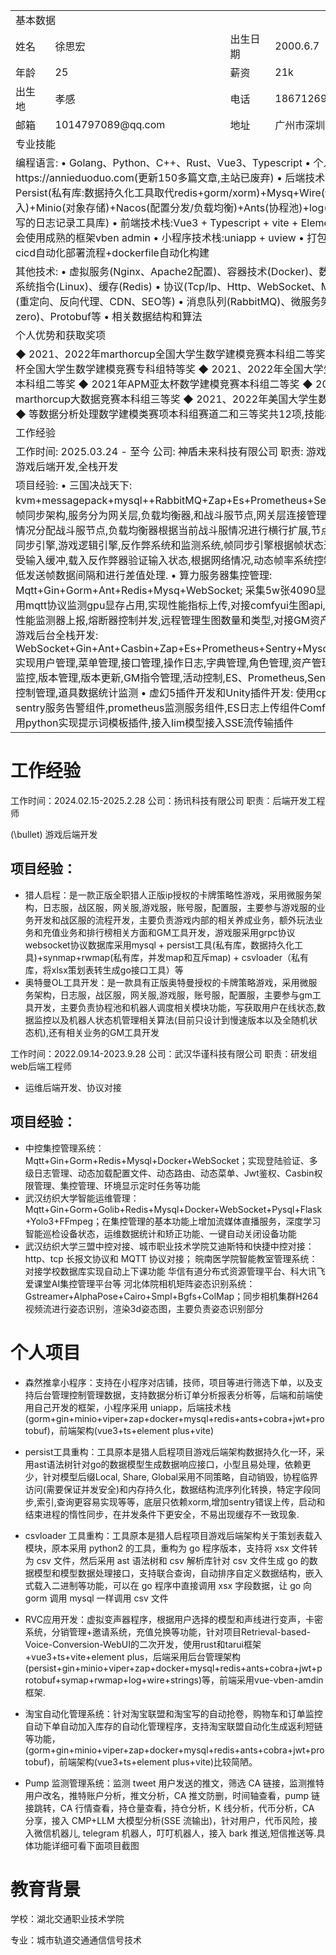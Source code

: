 <table><tr><td colspan="4">基本数据</td><td rowspan="5"></td></tr><tr><td>姓名</td><td>徐思宏</td><td>出生日期</td><td>2000.6.7</td></tr><tr><td>年龄</td><td>25</td><td>薪资</td><td>21k</td></tr><tr><td>出生地</td><td>孝感</td><td>电话</td><td>18671269102</td></tr><tr><td>邮箱</td><td>1014797089@qq.com</td><td>地址</td><td>广州市深圳市</td></tr><tr><td colspan="5">专业技能</td></tr><tr><td colspan="5">编程语言:
• Golang、Python、C++、Rust、Vue3、Typescript
• 个人博客地址https://annieduoduo.com(更新150多篇文章,主站已废弃)
• 后端技术栈:Gin + Persist(私有库:数据持久化工具取代redis+gorm/xorm)+Mysq+Wire(依赖注入)+Minio(对象存储)+Nacos(配置分发/负载均衡)+Ants(协程池)+log(私有库:基于zap写的日志记录工具库)
• 前端技术栈:Vue3 + Typescript + vite + Element plus有时候会使用成熟的框架vben admin
• 小程序技术栈:uniapp + uview
• 打包和构建:gitlab的cicd自动化部署流程+dockerfile自动化构建</td></tr><tr><td colspan="5">其他技术:
• 虚拟服务(Nginx、Apache2配置)、容器技术(Docker)、数据库(Mysq)、系统指令(Linux)、缓存(Redis)
• 协议(Tcp/lp、Http、WebSocket、Mqtt)网络配置(重定向、反向代理、CDN、SEO等)
• 消息队列(RabbitMQ)、微服务架构(Go-zero)、Protobuf等
• 相关数据结构和算法</td></tr><tr><td colspan="5">个人优势和获取奖项</td></tr><tr><td colspan="5">◆ 2021、2022年marthorcup全国大学生数学建模竞赛本科组二等奖
◆ 2021年中青杯全国大学生数学建模竞赛专科组特等奖
◆ 2021、2022年全国大学生数学建模竞赛本科组二等奖
◆ 2021年APM亚太杯数学建模竞赛本科组二等奖
◆ 2021年marthorcup大数据竞赛本科组三等奖
◆ 2021、2022年美国大学生数学建模竞赛S奖
◆ 等数据分析处理数学建模类赛项本科组赛道二和三等奖共12项,技能相关赛项共4项</td></tr><tr><td colspan="5">工作经验</td></tr><tr><td colspan="5">工作时间: 2025.03.24 - 至今 公司: 神盾未来科技有限公司 职责: 游戏后端开发工程师
游戏后端开发,全栈开发</td></tr><tr><td colspan="5">项目经验:
• 三国决战天下: kvm+messagepack+mysql++RabbitMQ+Zap+Es+Prometheus+Sentry: 使用差分帧同步架构,服务分为网关层,负载均衡器,和战斗服节点,网关层连接管理器根据节点负载情况分配战斗服节点,负载均衡器根据当前战斗服情况进行横行扩展,节点战斗服分为帧同步引擎,游戏逻辑引擎,反作弊系统和监测系统,帧同步引擎根据帧状态进行状态存储,接受输入缓冲,载入反作弊器验证输入状态,根据网络情况,动态帧率系统控制帧率管理器降低发送帧数据间隔和进行差值处理.
• 算力服务器集控管理: Mqtt+Gin+Gorm+Ant+Redis+Mysq+WebSocket; 采集5w张4090显卡运行状态,使用mqtt协议监测gpu显存占用,实现性能指标上传,对接comfyui生图api,实现异步发送器,性能监测器上报,熔断器控制并发,远程管理生图数量和类型,对接GM资产管理系统
• GM游戏后台全栈开发: WebSocket+Gin+Ant+Casbin+Zap+Es+Prometheus+Sentry+Mysq+Persist+Mqtt: 实现用户管理,菜单管理,接口管理,操作日志,字典管理,角色管理,资产管理,资产监控,任务监控,版本管理,版本更新,GM指令管理,活动控制,ES、Prometheus,Sentry可视化,服务控制管理,道具数据统计监测
• 虚幻5插件开发和Unity插件开发: 使用cpp和csharp实现sentry服务告警组件,prometheus监测服务组件,ES日志上传组件ComfyUI插件开发: 使用python实现提示词模板插件,接入Iim模型接入SSE流传输插件</td></tr></table>

# 工作经验

工作时间：2024.02.15-2025.2.28 公司：扬讯科技有限公司 职责：后端开发工程师

\(\bullet\)  游戏后端开发

## 项目经验：

- 猎人启程：是一款正版全职猎人正版ip授权的卡牌策略性游戏，采用微服务架构，日志服，战区服，网关服,游戏服，账号服，配置服，主要参与游戏服的业务开发和战区服的流程开发，主要负责游戏内部的相关养成业务，额外玩法业务和充值业务和排行榜相关方面和GM工具开发，游戏服采用grpc协议websocket协议数据库采用mysql + persist工具(私有库，数据持久化工具)+synmap+rwmap(私有库，并发map和互斥map) + csvloader（私有库，将xlsx策划表转生成go接口工具）等
- 奥特曼OL工具开发：是一款具有正版奥特曼授权的卡牌策略游戏，采用微服务架构，日志服，战区服，网关服,游戏服，账号服，配置服，主要参与gm工具开发，主要负责协程池和机器人调度相关模块功能，写获取用户在线状态,数据监控以及机器人状态机管理相关算法(目前只设计到慢速版本以及全随机状态机),还有相关业务的GM工具开发

工作时间：2022.09.14-2023.9.28 公司：武汉华谨科技有限公司 职责：研发组web后端工程师

- 运维后端开发、协议对接

## 项目经验：

- 中控集控管理系统：Mqtt+Gin+Gorm+Redis+Mysql+Docker+WebSocket；实现登陆验证、多级日志管理、动态加载配置文件、动态路由、动态菜单、Jwt鉴权、Casbin权限管理、集控管理、环境显示定时任务等功能
- 武汉纺织大学智能运维管理：Mqtt+Gin+Gorm+Golib+Redis+Mysql+Docker+WebSocket+Pysql+Flask+Yolo3+FFmpeg；在集控管理的基本功能上增加流媒体直播服务，深度学习智能巡检设备状态，运维数据统计和矫正功能、一键自动关闭设备功能
- 武汉纺织大学三盟中控对接、城市职业技术学院艾迪斯特和快捷中控对接：http、tcp 长报文协议和 MQTT 协议对接；
皖南医学院智能教室管理系统：对接学校数据库实现自动上下课功能
华信有道分布式资源管理平台、科大讯飞爱课堂AI集控管理平台等
河北体院相机矩阵姿态识别系统：Gstreamer+AlphaPose+Cairo+Smpl+Bgfs+ColMap；同步相机集群H264视频流进行姿态识别，渲染3d姿态图，主要负责姿态识别部分

# 个人项目

- 森然推拿小程序：支持在小程序对店铺，技师，项目等进行筛选下单，以及支持后台管理控制管理数据，支持数据分析订单分析报表分析等，后端和前端使用自己开发的框架，小程序采用 uniapp，后端技术栈(gorm+gin+minio+viper+zap+docker+mysql+redis+ants+cobra+jwt+protobuf)，前端架构(vue3+ts+element plus+vite)
- persist工具重构：工具原本是猎人启程项目游戏后端架构数据持久化一环，采用ast语法树针对go的数据模型生成数据响应接口，小型且易处理，依赖更少，针对模型后缀Local, Share, Global采用不同策略，自动销毁，协程临界访问(需要保证并发安全)和内存持久化，数据结构流序列化转换，特定字段同步,索引,查询更容易实现等等，底层只依赖xorm,增加sentry错误上传，启动和结束进程的惰性同步，在并发条件下更安全，不易出现缓存不一致现象.
- csvloader 工具重构：工具原本是猎人启程项目游戏后端架构关于策划表载入模块，原本采用 python2 的工具，重构为 go 程序版本，支持将 xsx 文件转为 csv 文件，然后采用 ast 语法树和 csv 解析库针对 csv 文件生成 go 的数据模型和模型数据处理接口，支持联合查询，自动排序自定义数据结构，嵌入式载入二进制等功能，可以在 go 程序中直接调用 xsx 字段数据，让 go 向 gorm 调用 mysql 一样调用 csv 文件

- RVC应用开发：虚拟变声器程序，根据用户选择的模型和声线进行变声，卡密系统，分销管理+邀请系统，充值兑换等功能，针对项目Retrieval-based-Voice-Conversion-WebUI的二次开发，使用rust和tarui框架+vue3+ts+vite+element plus，后端采用后台管理架构
(persist+gin+minio+viper+zap+docker+mysql+redis+ants+cobra+jwt+protobuf+symap+rwmap+log+wire+strings)等，前端采用vue-vben-amdin框架.
- 淘宝自动化管理系统：针对淘宝联盟和淘宝写的自动抢卷，购物车和订单监控自动下单自动加入库存的自动化管理程序，支持淘宝联盟自动化生成返利短链等功能，(gorm+gin+minio+viper+zap+docker+mysql+redis+ants+cobra+jwt+protobuf)，前端架构(vue3+ts+element plus+vite)比较简陋。
- Pump 监测管理系统：监测 tweet 用户发送的推文，筛选 CA 链接，监测推特用户改名，推特账户分析，推文分析，CA 推文防删，时间轴查看，pump 链接跳转，CA 行情查看，持仓量查看，持仓分析，K 线分析，代币分析，CA 分享，接入 CMP+LLM 大模型分析(SSE 流输出)，针对用户，代币风险，接入微信机器儿, telegram 机器人，叮叮机器人，接入 bark 推送,短信推送等.具体功能详细可看下面项目截图

# 教育背景

学校：湖北交通职业技术学院

专业：城市轨道交通通信信号技术
